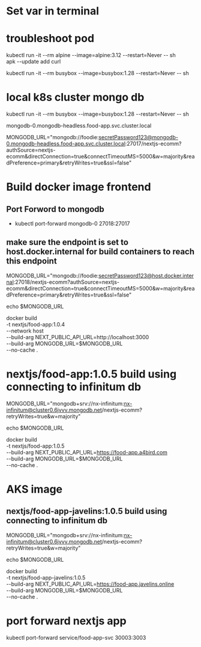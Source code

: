 # Set var in terminal


# troubleshoot pod
kubectl run -it --rm alpine --image=alpine:3.12 --restart=Never -- sh  
 apk --update add curl

kubectl run -it --rm busybox --image=busybox:1.28 --restart=Never -- sh


# local k8s cluster mongo db
kubectl run -it --rm busybox --image=busybox:1.28 --restart=Never -- sh


mongodb-0.mongodb-headless.food-app.svc.cluster.local



MONGODB_URL="mongodb://foodie:secretPassword123@mongodb-0.mongodb-headless.food-app.svc.cluster.local:27017/nextjs-ecomm?authSource=nextjs-ecomm&directConnection=true&connectTimeoutMS=5000&w=majority&readPreference=primary&retryWrites=true&ssl=false"

# Build docker image frontend

## Port Forword to mongodb
- kubectl port-forward mongodb-0 27018:27017

## make sure the endpoint is set to host.docker.internal for build containers to reach this endpoint
MONGODB_URL="mongodb://foodie:secretPassword123@host.docker.internal:27018/nextjs-ecomm?authSource=nextjs-ecomm&directConnection=true&connectTimeoutMS=5000&w=majority&readPreference=primary&retryWrites=true&ssl=false"

echo $MONGODB_URL

docker build \
-t nextjs/food-app:1.0.4 \
--network host \
--build-arg NEXT_PUBLIC_API_URL=http://localhost:3000 \
--build-arg MONGODB_URL=$MONGODB_URL \
--no-cache .



# nextjs/food-app:1.0.5 build using connecting to infinitum db
MONGODB_URL="mongodb+srv://nx-infinitum:nx-infinitum@cluster0.6jvvv.mongodb.net/nextjs-ecomm?retryWrites=true&w=majority"

echo $MONGODB_URL

docker build \
-t nextjs/food-app:1.0.5 \
--build-arg NEXT_PUBLIC_API_URL=https://food-app.a4bird.com \
--build-arg MONGODB_URL=$MONGODB_URL \
--no-cache .

# AKS image
## nextjs/food-app-javelins:1.0.5 build using connecting to infinitum db
MONGODB_URL="mongodb+srv://nx-infinitum:nx-infinitum@cluster0.6jvvv.mongodb.net/nextjs-ecomm?retryWrites=true&w=majority"

echo $MONGODB_URL

docker build \
-t nextjs/food-app-javelins:1.0.5 \
--build-arg NEXT_PUBLIC_API_URL=https://food-app.javelins.online \
--build-arg MONGODB_URL=$MONGODB_URL \
--no-cache .


# port forward nextjs app

kubectl port-forward service/food-app-svc 30003:3003
